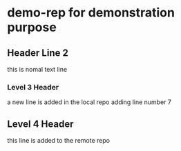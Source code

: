 # demo-rep for demonstration purpose
## Header Line 2
this is nomal text line

### Level 3 Header
a new line is added in the local repo
adding line number 7

## Level 4 Header
this line is added to the remote repo
